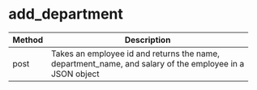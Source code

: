 # add_department
| **Method** | **Description** | 
| ----------- | ----------- |
| post | Takes an employee id and returns the name,<br />department_name, and salary of the employee in a<br />JSON object |
